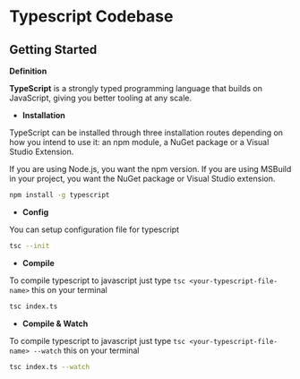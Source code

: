 # Typescript Codebase

## Getting Started

<strong>Definition</strong>

<b>TypeScript</b> is a strongly typed programming language that builds on JavaScript, giving you better tooling at any scale.

- <strong>Installation</strong>

TypeScript can be installed through three installation routes depending on how you intend to use it: an npm module, a NuGet package or a Visual Studio Extension.

If you are using Node.js, you want the npm version. If you are using MSBuild in your project, you want the NuGet package or Visual Studio extension.

```bash
npm install -g typescript
```

- <strong>Config</strong>

You can setup configuration file for typescript

```bash
tsc --init
```

- <strong>Compile</strong>

To compile typescript to javascript just type `tsc <your-typescript-file-name>` this on your terminal

```bash
tsc index.ts
```

- <strong>Compile & Watch</strong>

To compile typescript to javascript just type `tsc <your-typescript-file-name> --watch` this on your terminal

```bash
tsc index.ts --watch
```
